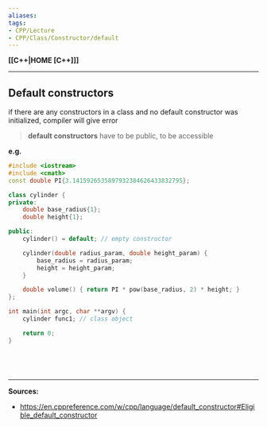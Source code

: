 ```yaml
---
aliases:
tags:
- CPP/Lecture
- CPP/Class/Constructor/default
---
```

**[[C++|HOME [C++]]]**

---
## Default constructors
if there are any constructors in a class and no default constructor was initialized, compiler will give error
> **default constructors** have to be public, to be accessible

**e.g.**
```cpp
#include <iostream>
#include <cmath>
const double PI{3.1415926535897932384626433832795};

class cylinder {
private:
    double base_radius{1};
    double height{1};

public:
    cylinder() = default; // empty constructor

    cylinder(double radius_param, double height_param) {
        base_radius = radius_param;
        height = height_param;
    }

    double volume() { return PI * pow(base_radius, 2) * height; }
};

int main(int argc, char **argv) {
    cylinder func1; // class object

    return 0;
}
```

<br>

# 
---
**Sources:**
- https://en.cppreference.com/w/cpp/language/default_constructor#Eligible_default_constructor